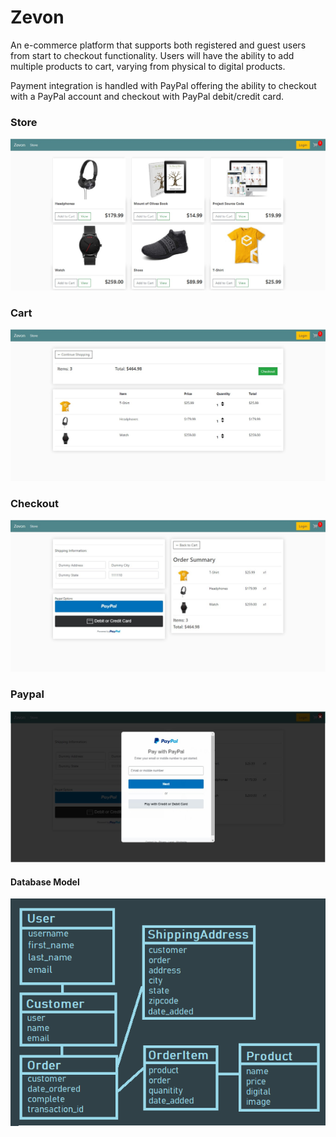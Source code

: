 # Zevon
An e-commerce platform that supports both registered and guest users from start to checkout functionality. Users will have the ability to add multiple products to cart, varying from physical to digital products.

Payment integration is handled with PayPal offering the ability to checkout with a PayPal account and checkout with PayPal debit/credit card.

### Store
![store](https://github.com/CheshtaK/Zevon/blob/main/screenshots/store.jpg)

### Cart
![cart](https://github.com/CheshtaK/Zevon/blob/main/screenshots/cart.jpg)

### Checkout
![checkout](https://github.com/CheshtaK/Zevon/blob/main/screenshots/checkout.jpg)

### Paypal
![paypal](https://github.com/CheshtaK/Zevon/blob/main/screenshots/paypal-integration.jpg)

#### Database Model
![model](https://github.com/CheshtaK/Zevon/blob/main/screenshots/models.png)
